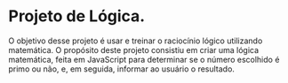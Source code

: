 # Projeto de Lógica.

O objetivo desse projeto é usar e treinar o raciocínio lógico utilizando matemática. O propósito deste projeto consistiu em criar uma lógica matemática, feita em JavaScript para determinar se o número escolhido é primo ou não, e, em seguida, informar ao usuário o resultado.
